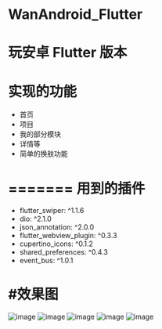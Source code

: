 
# WanAndroid_Flutter
玩安卓 Flutter 版本
=======

实现的功能
======
 * 首页
 * 项目
 * 我的部分模块
 * 详情等
 * 简单的换肤功能

=======
用到的插件
=======
  * flutter_swiper: ^1.1.6
  * dio: ^2.1.0
  * json_annotation: ^2.0.0
  * flutter_webview_plugin: ^0.3.3
  * cupertino_icons: ^0.1.2
  * shared_preferences: ^0.4.3
  * event_bus: ^1.0.1



#效果图
=======
 
 ![image](https://github.com/MaskEgo/WanAndroid_Flutter/blob/master/lib/pic/pic1.png)
 ![image](https://github.com/MaskEgo/WanAndroid_Flutter/blob/master/lib/pic/pic2.png)
  ![image](https://github.com/MaskEgo/WanAndroid_Flutter/blob/master/lib/pic/pic3.png)
   ![image](https://github.com/MaskEgo/WanAndroid_Flutter/blob/master/lib/pic/pic4.png)
  ![image](https://github.com/MaskEgo/WanAndroid_Flutter/blob/master/lib/pic/pic5.png)
